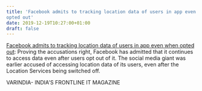 ```yaml
---
title: 'Facebook admits to tracking location data of users in app even when
opted out'
date: 2019-12-19T10:27:00+01:00
draft: false
---
```


[Facebook admits to tracking location data of users in app even when opted out](https://varindia.com/news/facebook-admits-to-tracking-location-data-of-users-in-app-even-when-opted-out#.XftCkPtNqPM.blogger): Proving the accusations right, Facebook has admitted that it continues to access data even after users opt out of it. The social media giant was earlier accused of accessing location data of its users, even after the Location Services being switched off.  
  
VARINDIA- INDIA'S FRONTLINE IT MAGAZINE